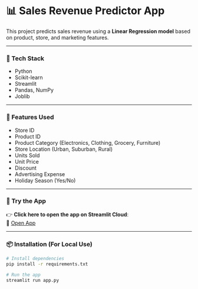# 📊 Sales Revenue Predictor App

This project predicts sales revenue using a **Linear Regression model** based on product, store, and marketing features.

---

### 🔧 Tech Stack
- Python
- Scikit-learn
- Streamlit
- Pandas, NumPy
- Joblib

---

### 📁 Features Used
- Store ID
- Product ID
- Product Category (Electronics, Clothing, Grocery, Furniture)
- Store Location (Urban, Suburban, Rural)
- Units Sold
- Unit Price
- Discount
- Advertising Expense
- Holiday Season (Yes/No)

---

### 🚀 Try the App

👉 **Click here to open the app on Streamlit Cloud**:  
🔗 [Open App](https://sales-revenue-predictor-gyuskitc9actqfv8cyfyuq.streamlit.app/)

---

### 📦 Installation (For Local Use)

```bash
# Install dependencies
pip install -r requirements.txt

# Run the app
streamlit run app.py
